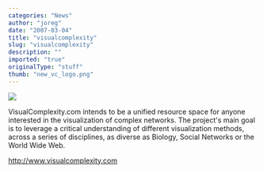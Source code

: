 ```yaml
---
categories: "News"
author: "joreg"
date: "2007-03-04"
title: "visualcomplexity"
slug: "visualcomplexity"
description: ""
imported: "true"
originalType: "stuff"
thumb: "new_vc_logo.png"
---
```



<!--{SPLIT()}-->
![](new_vc_logo.png)
<!--~~~-->

VisualComplexity.com intends to be a unified resource space for anyone interested in the visualization of complex networks. The project's main goal is to leverage a critical understanding of different visualization methods, across a series of disciplines, as diverse as Biology, Social Networks or the World Wide Web.


<http://www.visualcomplexity.com>
<!--{SPLIT}-->